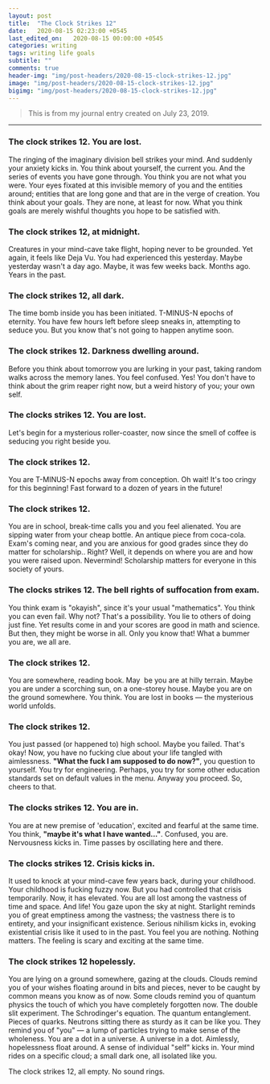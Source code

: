 ```yaml
---
layout: post
title:  "The Clock Strikes 12"
date:   2020-08-15 02:23:00 +0545
last_edited_on:   2020-08-15 00:00:00 +0545
categories: writing
tags: writing life goals
subtitle: ""
comments: true
header-img: "img/post-headers/2020-08-15-clock-strikes-12.jpg"
image: "img/post-headers/2020-08-15-clock-strikes-12.jpg"
bigimg: "img/post-headers/2020-08-15-clock-strikes-12.jpg"
---
```



> This is from my journal entry created on July 23, 2019.
---

### The clock strikes 12. You are lost.
The ringing of the imaginary division bell strikes your mind. And suddenly your anxiety kicks in. You think about yourself, the current you. And the series of events you have gone through. You think you are not what you were. Your eyes fixated at this invisible memory of you and the entities around; entities that are long gone and that are in the verge of creation. You think about your goals. They are none, at least for now. What you think goals are merely wishful thoughts you hope to be satisfied with. 

### The clock strikes 12, at midnight.
Creatures in your mind-cave take flight, hoping never to be grounded. Yet again, it feels like Deja Vu. You had experienced this yesterday. Maybe yesterday wasn't a day ago. Maybe, it was few weeks back. Months ago. Years in the past.

### The clock strikes 12, all dark.
The time bomb inside you has been initiated. T-MINUS-N epochs of eternity. You have few hours left before sleep sneaks in, attempting to seduce you. But you know that's not going to happen anytime soon.

### The clock strikes 12. Darkness dwelling around.
Before you think about tomorrow you are lurking in your past, taking random walks across the memory lanes. You feel confused. Yes! You don't have to think about the grim reaper right now, but a weird history of you; your own self.

### The clocks strikes 12. You are lost.
Let's begin for a mysterious roller-coaster, now since the smell of coffee is seducing you right beside you.

### The clock strikes 12.
You are T-MINUS-N epochs away from conception. Oh wait! It's too cringy for this beginning! Fast forward to a dozen of years in the future!

### The clock strikes 12.
You are in school, break-time calls you and you feel alienated. You are sipping water from your cheap bottle. An antique piece from coca-cola. Exam's coming near, and you are anxious for good grades since they do matter for scholarship.. Right? Well, it depends on where you are and how you were raised upon. Nevermind! Scholarship matters for everyone in this society of yours.

### The clocks strikes 12. The bell rights of suffocation from exam.
You think exam is "okayish", since it's your usual "mathematics". You think you can even fail. Why not? That's a possibility. You lie to others of doing just fine. Yet results come in and your scores are good in math and science. But then, they might be worse in all. Only you know that! What a bummer you are, we all are.

### The clock strikes 12.
You are somewhere, reading book. May  be you are at hilly terrain. Maybe you are under a scorching sun, on a one-storey house. Maybe you are on the ground somewhere. You think. You are lost in books — the mysterious world unfolds.

### The clock strikes 12.
You just passed (or happened to) high school. Maybe you failed. That's okay!
Now, you have no fucking clue about your life tangled with aimlessness. **"What the fuck I am supposed to do now?"**, you question to yourself. You try for engineering. Perhaps, you try for some other education standards set on default values in the menu. Anyway you proceed. So, cheers to that.

### The clocks strikes 12. You are in.
You are at new premise of 'education', excited and fearful at the same time. You think, **"maybe it's what I have wanted..."**. Confused, you are.
Nervousness kicks in. Time passes by oscillating here and there.

### The clocks strikes 12. Crisis kicks in.
It used to knock at your mind-cave few years back, during your childhood. Your childhood is fucking fuzzy now. But you had controlled that crisis temporarily. Now, it has elevated. You are all lost among the vastness of time and space. And life! You gaze upon the sky at night. Starlight reminds you of great emptiness among the vastness; the vastness there is to entirety, and your insignificant existence. Serious nihilism kicks in, evoking existential crisis like it used to in the past. You feel you are nothing. Nothing matters. The feeling is scary and exciting at the same time.

### The clock strikes 12 hopelessly.
You are lying on a ground somewhere, gazing at the clouds. Clouds remind you of your wishes floating around in bits and pieces, never to be caught by common means you know as of now. Some clouds remind you of quantum physics the touch of which you have completely forgotten now. The double slit experiment. The Schrodinger's equation. The quantum entanglement. Pieces of quarks. Neutrons sitting there as sturdy as it can be like you. They remind you of "you" — a lump of particles trying to make sense of the wholeness. You are a dot in a universe. A universe in a dot. Aimlessly, hopelessness float around. A sense of individual "self" kicks in. Your mind rides on a specific cloud; a small dark one, all isolated like you.

The clock strikes 12, all empty. No sound rings.
